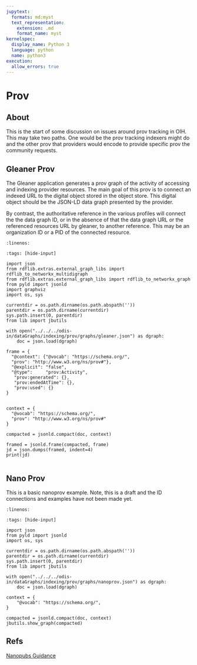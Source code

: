 ```yaml
---
jupytext:
  formats: md:myst
  text_representation:
    extension: .md
    format_name: myst
kernelspec:
  display_name: Python 3
  language: python
  name: python3
execution:
  allow_errors: true
---
```

# Prov

## About

This is the start of some discussion on issues around prov tracking in OIH.
This may take two paths.  One would be the prov tracking indexers might do
and the other prov that providers would encode to provide specific prov
the community requests.

## Gleaner Prov

The Gleaner application generates a prov graph of the activity of accessing 
and indexing provider resources.  The main goal of this prov is to connect
an indexed URL to the digital object stored in the object store.  This 
digital object should be the JSON-LD data graph presented by the provider. 

By contrast, the authoritative reference in the various profiles will connect
the the data graph ID, or in the absence of that the data graph URL or the 
referenced resources URL by gleaner, to another reference.  This may be 
an organization ID or a PID of the connected resource. 



```{literalinclude} ./graphs/gleaner.json
:linenos:
```

```{code-cell}
:tags: [hide-input]

import json
from rdflib.extras.external_graph_libs import rdflib_to_networkx_multidigraph
from rdflib.extras.external_graph_libs import rdflib_to_networkx_graph
from pyld import jsonld
import graphviz
import os, sys

currentdir = os.path.dirname(os.path.abspath(''))
parentdir = os.path.dirname(currentdir)
sys.path.insert(0, parentdir)
from lib import jbutils

with open("../../../odis-in/dataGraphs/indexing/prov/graphs/gleaner.json") as dgraph:
    doc = json.load(dgraph)

frame = {
  "@context": {"@vocab": "https://schema.org/",
  "prov": "http://www.w3.org/ns/prov#"},
  "@explicit": "false",
  "@type":     "prov:Activity",
   "prov:generated": {},
   "prov:endedAtTime": {},
   "prov:used": {}
}


context = {
  "@vocab": "https://schema.org/",
  "prov": "http://www.w3.org/ns/prov#"
}

compacted = jsonld.compact(doc, context)

framed = jsonld.frame(compacted, frame)
jd = json.dumps(framed, indent=4)
print(jd)


```


## Nano Prov

This is a basic nanoprov example. Note, this is a draft and
the ID connections and examples have not been made yet.  


```{literalinclude} ./graphs/nanoprov.json
:linenos:
```

```{code-cell}
:tags: [hide-input]

import json
from pyld import jsonld
import os, sys

currentdir = os.path.dirname(os.path.abspath(''))
parentdir = os.path.dirname(currentdir)
sys.path.insert(0, parentdir)
from lib import jbutils

with open("../../../odis-in/dataGraphs/indexing/prov/graphs/nanoprov.json") as dgraph:
    doc = json.load(dgraph)

context = {
    "@vocab": "https://schema.org/",
}

compacted = jsonld.compact(doc, context)
jbutils.show_graph(compacted)

```



## Refs

[Nanopubs Guidance](https://nanopub.org/guidelines/working_draft/)